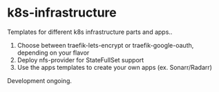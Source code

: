 # k8s-infrastructure

Templates for different k8s infrastructure parts and apps..

1. Choose between traefik-lets-encrypt or traefik-google-oauth, depending on your flavor
2. Deploy nfs-provider for StateFullSet support
3. Use the apps templates to create your own apps (ex. Sonarr/Radarr)

Development ongoing.